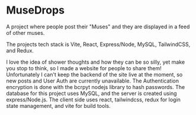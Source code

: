 # MuseDrops
A project where people post their "Muses" and they are displayed in a feed of other muses.

The projects tech stack is Vite, React, Express/Node, MySQL, TailwindCSS, and Redux.

I love the idea of shower thoughts and how they can be so silly, yet make you stop to think, so I made a website for people to share them! Unfortunately I can't keep the backend of the site live at the moment, so new posts and User Auth are currently unavailable. The Authentication encryption is done with the bcrpyt nodejs library to hash passwords. The database for this project uses MySQL, and the server is created using express/Node.js. The client side uses react, tailwindcss, redux for login state management, and vite for build tools.
